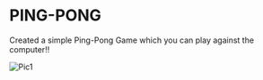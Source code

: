 # PING-PONG
Created a simple Ping-Pong Game which you can play against the computer!!

![Pic1](https://user-images.githubusercontent.com/60129454/158450847-19226894-5a7f-4d8b-8e1b-a22bfe036387.PNG)
